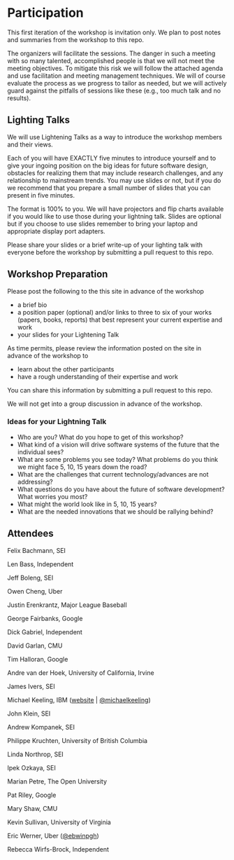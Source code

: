 # Participation

This first iteration of the workshop is invitation only.  We plan to post
notes and summaries from the workshop to this repo.

The organizers will facilitate the sessions.  The danger in such a meeting with so many talented, accomplished people is that we will not meet the meeting objectives.  To mitigate this risk we will follow the attached agenda and use facilitation and meeting management techniques.  We will of course evaluate the process as we progress to tailor as needed, but we will actively guard against the pitfalls of sessions like these (e.g., too much talk and no results).

## Lighting Talks

We will use Lightening Talks as a way to introduce the workshop members and their views.

Each of you will have EXACTLY five minutes to introduce yourself and to give your ingoing position on the big ideas for future software design, obstacles for realizing them that may include research challenges, and any relationship to mainstream trends.    You may use slides or not, but if you do we recommend that you prepare a small number of slides that you can present in five minutes.  

The format is 100% to you. We will have projectors and flip charts available if you would like to use
those during your lightning talk.  Slides are optional but if you choose
to use slides remember to bring your laptop and appropriate display port
adapters.

Please share your slides or a brief write-up of your lighting talk with
everyone before the workshop by submitting a pull request to this repo.

## Workshop Preparation

Please post the following to the this site in advance of the workshop
- a brief bio
- a position paper (optional) and/or links to three to six of your works (papers, books, reports) that best represent your current expertise and work
- your slides for your Lightening Talk

As time permits, please review the information posted on the site in advance of the workshop to
- learn about the other participants
- have a rough understanding of their expertise and work

You can share this information by submitting a pull request to this repo.

We will not get into a group discussion in advance of the workshop.

### Ideas for your Lightning Talk

* Who are you?  What do you hope to get of this workshop?
* What kind of a vision will drive software systems of the future that the individual sees?
* What are some problems you see today?  What problems do you
  think we might face 5, 10, 15 years down the road?
* What are the challenges that current technology/advances are not addressing?
* What questions do you have about the future of software development?
  What worries you most?
* What might the world look like in 5, 10, 15 years?
* What are the needed innovations that we should be rallying behind?


## Attendees

Felix	Bachmann,	SEI

Len	Bass,	Independent

Jeff	Boleng,	SEI 

Owen	Cheng,	Uber

Justin	Erenkrantz,	Major League Baseball

George	Fairbanks,	Google

Dick	Gabriel,	Independent

David	Garlan,	CMU

Tim	Halloran,	Google

Andre van der	Hoek,	University of California, Irvine

James	Ivers,	SEI

Michael	Keeling,	IBM ([website](https://neverletdown.net) | [@michaelkeeling](https://twitter.com/michaelkeeling))

John	Klein,	SEI

Andrew	Kompanek,	SEI

Philippe	Kruchten,	University of British Columbia

Linda	Northrop,	SEI

Ipek	Ozkaya,	SEI

Marian	Petre,	The Open University

Pat	Riley,	Google

Mary	Shaw,	CMU

Kevin	Sullivan,	University of Virginia

Eric	Werner, Uber ([@ebwinpgh](https://twitter.com/ebwinpgh))

Rebecca	Wirfs-Brock,	Independent

